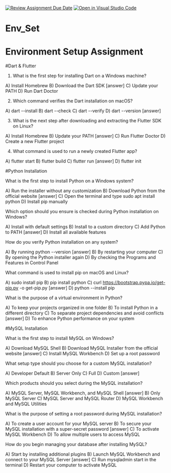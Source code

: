 [![Review Assignment Due Date](https://classroom.github.com/assets/deadline-readme-button-22041afd0340ce965d47ae6ef1cefeee28c7c493a6346c4f15d667ab976d596c.svg)](https://classroom.github.com/a/vnsr1XuU)
[![Open in Visual Studio Code](https://classroom.github.com/assets/open-in-vscode-2e0aaae1b6195c2367325f4f02e2d04e9abb55f0b24a779b69b11b9e10269abc.svg)](https://classroom.github.com/online_ide?assignment_repo_id=16226972&assignment_repo_type=AssignmentRepo)
# Env_Set

# Environment Setup Assignment

#Dart & Flutter

1. What is the first step for installing Dart on a Windows machine?

A) Install Homebrew
B) Download the Dart SDK [answer]
C) Update your PATH
D) Run Dart Doctor


2. Which command verifies the Dart installation on macOS?

A) dart --install
B) dart --check
C) dart --verify
D) dart --version [answer]


3. What is the next step after downloading and extracting the Flutter SDK on Linux?

A) Install Homebrew
B) Update your PATH [answer]
C) Run Flutter Doctor
D) Create a new Flutter project


4. What command is used to run a newly created Flutter app?

A) flutter start
B) flutter build
C) flutter run [answer]
D) flutter init


#Python Installation

What is the first step to install Python on a Windows system?

A) Run the installer without any customization
B) Download Python from the official website [answer]
C) Open the terminal and type sudo apt install python
D) Install pip manually

Which option should you ensure is checked during Python installation on Windows?

A) Install with default settings
B) Install to a custom directory
C) Add Python to PATH [answer]
D) Install all available features

How do you verify Python installation on any system?

A) By running python --version [answer]
B) By restarting your computer
C) By opening the Python installer again
D) By checking the Programs and Features in Control Panel

What command is used to install pip on macOS and Linux?

A) sudo install pip
B) pip install python
C) curl https://bootstrap.pypa.io/get-pip.py -o get-pip.py [answer]
D) python --install pip

What is the purpose of a virtual environment in Python?

A) To keep your projects organized in one folder
B) To install Python in a different directory
C) To separate project dependencies and avoid conflicts [answer]
D) To enhance Python performance on your system

#MySQL Installation

What is the first step to install MySQL on Windows?

A) Download MySQL Shell
B) Download MySQL Installer from the official website [answer]
C) Install MySQL Workbench
D) Set up a root password

What setup type should you choose for a custom MySQL installation?

A) Developer Default
B) Server Only
C) Full
D) Custom [answer]

Which products should you select during the MySQL installation?

A) MySQL Server, MySQL Workbench, and MySQL Shell [answer]
B) Only MySQL Server
C) MySQL Server and MySQL Router
D) MySQL Workbench and MySQL Utilities

What is the purpose of setting a root password during MySQL installation?

A) To create a user account for your MySQL server
B) To secure your MySQL installation with a super-secret password [answer]
C) To activate MySQL Workbench
D) To allow multiple users to access MySQL

How do you begin managing your database after installing MySQL?

A) Start by installing additional plugins
B) Launch MySQL Workbench and connect to your MySQL Server [answer]
C) Run mysqladmin start in the terminal
D) Restart your computer to activate MySQL
